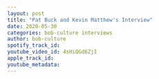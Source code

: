```yaml
---
layout: post
title: "Pat Buck and Kevin Matthew's Interview"
date: 2020-05-30
categories: bob-culture interviews
author: bob-culture
spotify_track_id: 
youtube_video_id: 4sHiQGd6ZjI
apple_track_id: 
youtube_metadata: 
---
```

